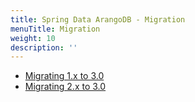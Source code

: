 ```yaml
---
title: Spring Data ArangoDB - Migration
menuTitle: Migration
weight: 10
description: ''
---
```

- [Migrating 1.x to 3.0](migrating-1-x-to-3-0.md)
- [Migrating 2.x to 3.0](migrating-2-x-to-3-0.md)
